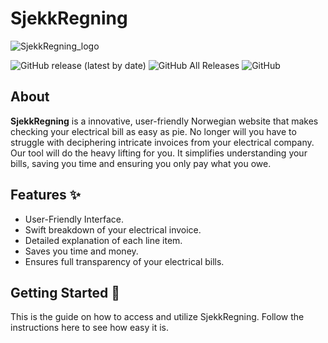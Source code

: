 # SjekkRegning

![SjekkRegning_logo]([https://ibb.co/g4XVX1c](https://i.ibb.co/qJ454G2/sjekk-Regning.png))

![GitHub release (latest by date)](https://img.shields.io/github/v/release/{username}/SjekkRegning)
![GitHub All Releases](https://img.shields.io/github/downloads/{username}/SjekkRegning/total)
![GitHub](https://img.shields.io/github/license/{username}/SjekkRegning)

## About
**SjekkRegning** is a innovative, user-friendly Norwegian website that makes checking your electrical bill as easy as pie. No longer will you have to struggle with deciphering intricate invoices from your electrical company. Our tool will do the heavy lifting for you. It simplifies understanding your bills, saving you time and ensuring you only pay what you owe.

## Features :sparkles:
* User-Friendly Interface.
* Swift breakdown of your electrical invoice.
* Detailed explanation of each line item.
* Saves you time and money.
* Ensures full transparency of your electrical bills.

## Getting Started :rocket:
This is the guide on how to access and utilize SjekkRegning. Follow the instructions here to see how easy it is.

###
